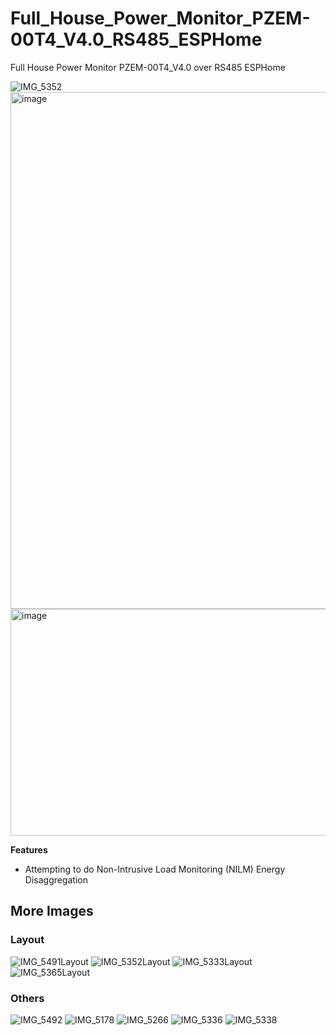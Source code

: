 ﻿# Full_House_Power_Monitor_PZEM-00T4_V4.0_RS485_ESPHome
Full House Power Monitor PZEM-00T4_V4.0 over RS485 ESPHome

![IMG_5352](https://github.com/user-attachments/assets/317dc947-84c9-47ea-9de7-4bbbd85619c5)
<img width="844" height="827" alt="image" src="https://github.com/user-attachments/assets/ae39e0f2-992d-41f8-bbd8-193ef3214136" />
<img width="653" height="363" alt="image" src="https://github.com/user-attachments/assets/a6cdff37-e6ab-4302-a6f2-ac1ea18ecd64" />

**Features**

- Attempting to do Non-Intrusive Load Monitoring (NILM) Energy Disaggregation

## More Images
### Layout
![IMG_5491Layout](https://github.com/user-attachments/assets/b5c8b376-ac84-4a8a-b254-e69a012318fb)
![IMG_5352Layout](https://github.com/user-attachments/assets/224b17fb-5529-429e-9953-151523beaa9b)
![IMG_5333Layout](https://github.com/user-attachments/assets/827948e1-70d5-4b66-8285-d675888753e0)
![IMG_5365Layout](https://github.com/user-attachments/assets/a7512b39-9d05-4490-a543-f0fc55840b05)

### Others
![IMG_5492](https://github.com/user-attachments/assets/2714e9cd-065c-44a8-be24-c38785f8e598)
![IMG_5178](https://github.com/user-attachments/assets/8a5a3220-9c35-4dd6-a7cf-a941f1fe5dcf)
![IMG_5266](https://github.com/user-attachments/assets/be4dd5e4-2380-40fb-b94b-3d0b9f88ca11)
![IMG_5336](https://github.com/user-attachments/assets/7a4ecd52-e51e-45dc-bd43-5c54c35b7c29)
![IMG_5338](https://github.com/user-attachments/assets/566cd64f-8ff9-4950-bbfd-85d9cc900922)


